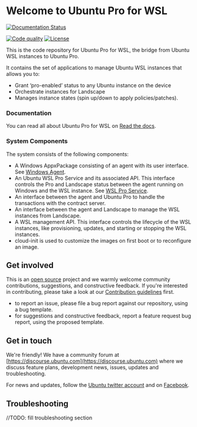 # Welcome to Ubuntu Pro for WSL

[actions-image]: https://github.com/canonical/ubuntu-pro-for-wsl/actions/workflows/qa.yaml/badge.svg?branch=main
[actions-url]: https://github.com/canonical/ubuntu-pro-for-wsl/actions?query=branch%3Amain+event%3Apush

[license-image]: https://img.shields.io/badge/License-GPL3.0-blue.svg

[![Documentation Status](https://readthedocs.com/projects/canonical-ubuntu-pro-for-wsl/badge/?version=latest&token=6ab00afc8f04ec33510f3150a8abbae383dfdfc57c1396c899c8f59d46bb0d76)](https://canonical-ubuntu-pro-for-wsl.readthedocs-hosted.com/en/latest/?badge=latest)

[![Code quality][actions-image]][actions-url]
[![License][license-image]](LICENSE)

<!--
Disabled while the repo is private

[![Code coverage][codecov-image]][codecov-url]
[![Go Report Card][goreport-image]][goreport-url]
 -->

This is the code repository for Ubuntu Pro for WSL, the bridge from Ubuntu WSL instances to Ubuntu Pro.

It contains the set of applications to manage Ubuntu WSL instances that allows you to:

* Grant ‘pro-enabled’ status to any Ubuntu instance on the device
* Orchestrate instances for Landscape
* Manages instance states (spin up/down to apply policies/patches).

### Documentation

You can read all about Ubuntu Pro for WSL on [Read the docs](https://canonical-ubuntu-pro-for-wsl.readthedocs-hosted.com).

### System Components

The system consists of the following components:

* A Windows AppxPackage consisting of an agent with its user interface. See [Windows Agent](windows-agent/README.md).
* An Ubuntu WSL Pro Service and its associated API. This interface controls the Pro and Landscape status between the agent running on Windows and the WSL instance. See [WSL Pro Service](wsl-pro-service/README.md).
* An interface between the agent and Ubuntu Pro to handle the transactions with the contract server.
* An interface between the agent and Landscape to manage the WSL instances from Landscape.
* A WSL management API. This interface controls the lifecycle of the WSL instances, like provisioning, updates, and starting or stopping the WSL instances.
* cloud-init is used to customize the images on first boot or to reconfigure an image.

## Get involved

This is an [open source](LICENSE) project and we warmly welcome community contributions, suggestions, and constructive feedback. If you're interested in contributing, please take a look at our [Contribution guidelines](CONTRIBUTING.md) first.

* to report an issue, please file a bug report against our repository, using a bug template.
* for suggestions and constructive feedback, report a feature request bug report, using the proposed template.

## Get in touch

We're friendly! We have a community forum at [https://discourse.ubuntu.com](https://discourse.ubuntu.com) where we discuss feature plans, development news, issues, updates and troubleshooting.

For news and updates, follow the [Ubuntu twitter account](https://twitter.com/ubuntu) and on [Facebook](https://www.facebook.com/ubuntu).

## Troubleshooting

//TODO: fill troubleshooting section
